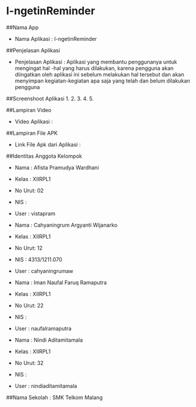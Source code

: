 # I-ngetinReminder

##Nama App

* Nama Aplikasi : I-ngetinReminder

##Penjelasan Aplikasi

* Penjelasan Aplikasi : Aplikasi yang membantu penggunanya untuk mengingat hal -hal yang harus dilakukan, karena pengguna akan diingatkan oleh aplikasi ini sebelum melakukan hal tersebut dan akan menyimpan kegiatan-kegiatan apa saja yang telah dan belum dilakukan pengguna

##Screenshoot Aplikasi
1. 
2. 
3. 
4. 
5. 

##Lampiran Video

* Video Aplikasi : 

##Lampiran File APK

* Link File Apk dari Aplikasi :

##Identitas Anggota Kelompok

* Nama : Afista Pramudya Wardhani 
* Kelas : XIIRPL1 
* No Urut: 02 
* NIS : 
* User : vistapram

* Nama : Cahyaningrum Argyanti Wijanarko
* Kelas : XIIRPL1 
* No Urut: 12
* NIS : 4313/1211.070
* User : cahyaningrumaw

* Nama : Iman Naufal Faruq Ramaputra
* Kelas : XIIRPL1 
* No Urut: 22
* NIS : 
* User : naufalramaputra 

* Nama : Nindi Aditamitamala
* Kelas : XIIRPL1 
* No Urut: 32
* NIS : 
* User : nindiaditamitamala


##Nama Sekolah : SMK Telkom Malang 

